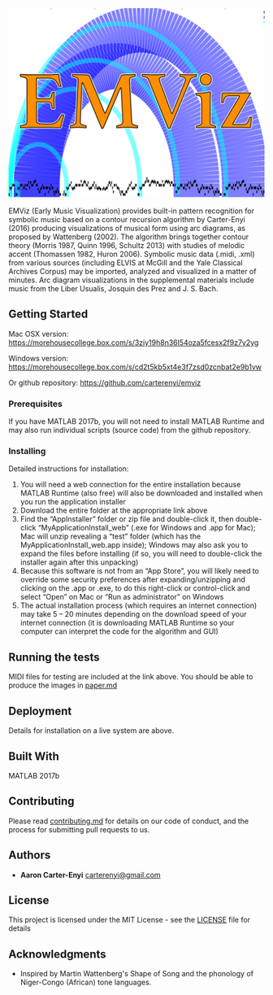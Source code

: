 ![Example EMVizLogo.png](EMVizLogo.png)

EMViz (Early Music Visualization) provides built-in pattern recognition for symbolic music based on a contour recursion algorithm by Carter-Enyi (2016) producing visualizations of musical form using arc diagrams, as proposed by Wattenberg (2002). The algorithm brings together contour theory (Morris 1987, Quinn 1996, Schultz 2013) with studies of melodic
accent (Thomassen 1982, Huron 2006). Symbolic music data (.midi, .xml) from various sources (including ELVIS at McGill and the Yale Classical Archives Corpus) may be imported, analyzed and visualized in a matter of minutes. Arc diagram visualizations in the supplemental materials include music from the Liber Usualis, Josquin des Prez and J. S. Bach.

## Getting Started

Mac OSX version:
https://morehousecollege.box.com/s/3ziy19h8n36l54oza5fcesx2f9z7y2yg

Windows version:
https://morehousecollege.box.com/s/cd2t5kb5xt4e3f7zsd0zcnbat2e9b1vw

Or github repository:
https://github.com/carterenyi/emviz

### Prerequisites

If you have MATLAB 2017b, you will not need to install MATLAB Runtime and may also run individual scripts (source code) from the github repository.

### Installing

Detailed instructions for installation:
1. You will need a web connection for the entire installation because MATLAB Runtime
(also free) will also be downloaded and installed when you run the application installer
2. Download the entire folder at the appropriate link above
3. Find the “AppInstaller” folder or zip file and double-click it, then double-click
“MyApplicationInstall_web” (.exe for Windows and .app for Mac); Mac will unzip
revealing a “test” folder (which has the MyApplicationInstall_web.app inside); Windows
may also ask you to expand the files before installing (if so, you will need to double-click
the installer again after this unpacking)
4. Because this software is not from an “App Store”, you will likely need to override
some security preferences after expanding/unzipping and clicking on the .app or .exe, to
do this right-click or control-click and select “Open” on Mac or “Run as administrator”
on Windows
5. The actual installation process (which requires an internet connection) may take 5 – 20
minutes depending on the download speed of your internet connection (it is downloading
MATLAB Runtime so your computer can interpret the code for the algorithm and GUI)

## Running the tests

MIDI files for testing are included at the link above. You should be able to produce the images in
[paper.md](https://github.com/carterenyi/emviz/blob/master/paper.md)

## Deployment

Details for installation on a live system are above.

## Built With

MATLAB 2017b

## Contributing

Please read [contributing.md](https://github.com/carterenyi/emviz/blob/master/contributing.md) for details on our code of conduct, and the process for submitting pull requests to us.

## Authors

* **Aaron Carter-Enyi** <carterenyi@gmail.com>

## License

This project is licensed under the MIT License - see the [LICENSE](https://github.com/carterenyi/emviz/blob/master/LICENSE) file for details

## Acknowledgments

* Inspired by Martin Wattenberg's Shape of Song and the phonology of Niger-Congo (African) tone languages.
